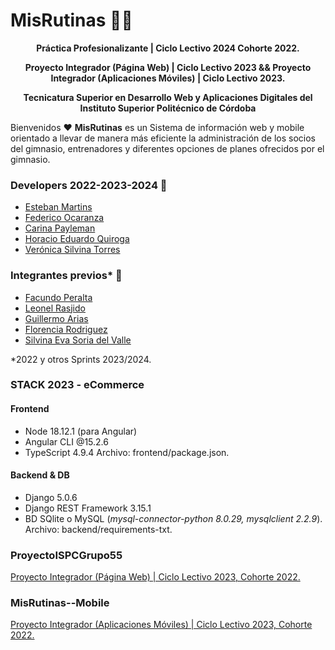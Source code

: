 # MisRutinas 🧡🖤

<p style="text-align: center; font-weight: bold">Práctica Profesionalizante | Ciclo Lectivo 2024 Cohorte 2022.</p>

<p style="text-align: center; font-weight: bold">Proyecto Integrador (Página Web) | Ciclo Lectivo 2023 && Proyecto Integrador (Aplicaciones Móviles) | Ciclo Lectivo 2023.</p>

<p style="text-align: center; font-weight: bold">Tecnicatura Superior en Desarrollo Web y Aplicaciones Digitales del Instituto Superior Politécnico de Córdoba</p>

Bienvenidos ♥ **MisRutinas** es un Sistema de información web y mobile orientado a llevar de manera más eficiente la administración de los socios del gimnasio, entrenadores y diferentes opciones de planes ofrecidos por el gimnasio.

### Developers 2022-2023-2024 🤍

* [Esteban Martins](https://github.com/estebanmartins)
* [Federico Ocaranza](https://github.com/fede9087)
* [Carina Payleman](https://github.com/PaylemanC)
* [Horacio Eduardo Quiroga](https://github.com/horacioequiroga)
* [Verónica Silvina Torres](https://github.com/verofx)

### Integrantes previos* 🤍

* [Facundo Peralta](https://github.com/facuezeperalta)
* [Leonel Rasjido](https://github.com/leonelrasjido18)
* [Guillermo Arias](https://github.com/misterio07)
* [Florencia Rodriguez](https://github.com/FlorenciaRoux)
* [Silvina Eva Soria del Valle](https://github.com/Silvina-Dew)

*2022 y otros Sprints 2023/2024.

### **STACK 2023 - eCommerce**

#### Frontend

* Node 18.12.1 (para Angular) 
* Angular CLI @15.2.6 
* TypeScript 4.9.4 
Archivo: frontend/package.json.

#### Backend & DB

* Django 5.0.6
* Django REST Framework 3.15.1
* BD SQlite o MySQL (*mysql-connector-python 8.0.29, mysqlclient 2.2.9*).
Archivo: backend/requirements-txt.


### ProyectoISPCGrupo55

[Proyecto Integrador (Página Web) | Ciclo Lectivo 2023, Cohorte 2022.](https://github.com/grupoA7ISPC/ProyectoISPCGrupo55)


### MisRutinas--Mobile

[Proyecto Integrador (Aplicaciones Móviles) | Ciclo Lectivo 2023, Cohorte 2022.](https://github.com/grupoA7ISPC/MisRutinas--Mobile)